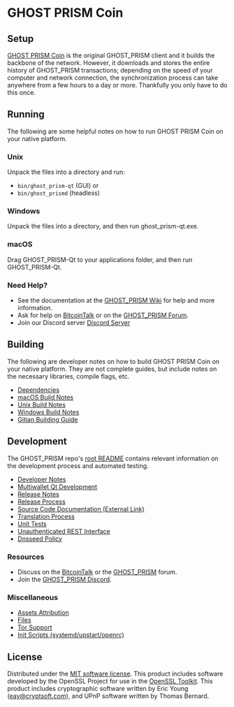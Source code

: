 GHOST PRISM Coin
=============

Setup
---------------------
[GHOST PRISM Coin](http://ghost_prism.org/wallet) is the original GHOST_PRISM client and it builds the backbone of the network. However, it downloads and stores the entire history of GHOST_PRISM transactions; depending on the speed of your computer and network connection, the synchronization process can take anywhere from a few hours to a day or more. Thankfully you only have to do this once.

Running
---------------------
The following are some helpful notes on how to run GHOST PRISM Coin on your native platform.

### Unix

Unpack the files into a directory and run:

- `bin/ghost_prism-qt` (GUI) or
- `bin/ghost_prismd` (headless)

### Windows

Unpack the files into a directory, and then run ghost_prism-qt.exe.

### macOS

Drag GHOST_PRISM-Qt to your applications folder, and then run GHOST_PRISM-Qt.

### Need Help?

* See the documentation at the [GHOST_PRISM Wiki](https://github.com/GHOST_PRISM-Project/GHOST_PRISM/wiki)
for help and more information.
* Ask for help on [BitcoinTalk](https://bitcointalk.org/index.php?topic=1262920.0) or on the [GHOST_PRISM Forum](http://forum.ghost_prism.org/).
* Join our Discord server [Discord Server](https://discord.ghost_prism.org)

Building
---------------------
The following are developer notes on how to build GHOST PRISM Coin on your native platform. They are not complete guides, but include notes on the necessary libraries, compile flags, etc.

- [Dependencies](dependencies.md)
- [macOS Build Notes](build-osx.md)
- [Unix Build Notes](build-unix.md)
- [Windows Build Notes](build-windows.md)
- [Gitian Building Guide](gitian-building.md)

Development
---------------------
The GHOST_PRISM repo's [root README](/README.md) contains relevant information on the development process and automated testing.

- [Developer Notes](developer-notes.md)
- [Multiwallet Qt Development](multiwallet-qt.md)
- [Release Notes](release-notes.md)
- [Release Process](release-process.md)
- [Source Code Documentation (External Link)](https://www.fuzzbawls.pw/ghost_prism/doxygen/)
- [Translation Process](translation_process.md)
- [Unit Tests](unit-tests.md)
- [Unauthenticated REST Interface](REST-interface.md)
- [Dnsseed Policy](dnsseed-policy.md)

### Resources
* Discuss on the [BitcoinTalk](https://bitcointalk.org/index.php?topic=1262920.0) or the [GHOST_PRISM](http://forum.ghost_prism.org/) forum.
* Join the [GHOST_PRISM Discord](https://discord.ghost_prism.org).

### Miscellaneous
- [Assets Attribution](assets-attribution.md)
- [Files](files.md)
- [Tor Support](tor.md)
- [Init Scripts (systemd/upstart/openrc)](init.md)

License
---------------------
Distributed under the [MIT software license](/COPYING).
This product includes software developed by the OpenSSL Project for use in the [OpenSSL Toolkit](https://www.openssl.org/). This product includes
cryptographic software written by Eric Young ([eay@cryptsoft.com](mailto:eay@cryptsoft.com)), and UPnP software written by Thomas Bernard.
